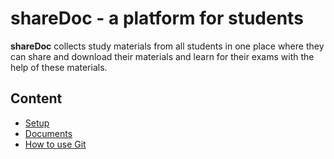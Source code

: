 # shareDoc - a platform for students

**shareDoc** collects study materials from all students in one place where they can share and download their materials and learn for their exams with the help of these materials.

## Content
* [Setup](https://gitlab.informatik.haw-hamburg.de/acm321/sharedoc-app/blob/master/Setup.md)
* [Documents](https://gitlab.informatik.haw-hamburg.de/acm321/sharedoc-app/tree/master/Documents/01_Requirements/01_Analyse)
* [How to use Git](https://gitlab.informatik.haw-hamburg.de/acm321/sharedoc-app/blob/master/how_to_use_git.md)